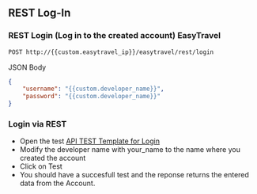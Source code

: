 ## REST Log-In

### REST Login (Log in to the created account)  EasyTravel


```bash
POST http://{{custom.easytravel_ip}}/easytravel/rest/login
```

JSON Body
```json
{
    "username": "{{custom.developer_name}}",
    "password": "{{custom.developer_name}}"
}
```

### Login via REST
- Open the test [API TEST Template for Login](https://apitester.com/shared/checks/67a53403e464439fb4909b205912267d)
- Modify the developer name with your_name to the name where you created the account
- Click on Test
- You should have a succesfull test and the reponse returns the entered data from the Account.